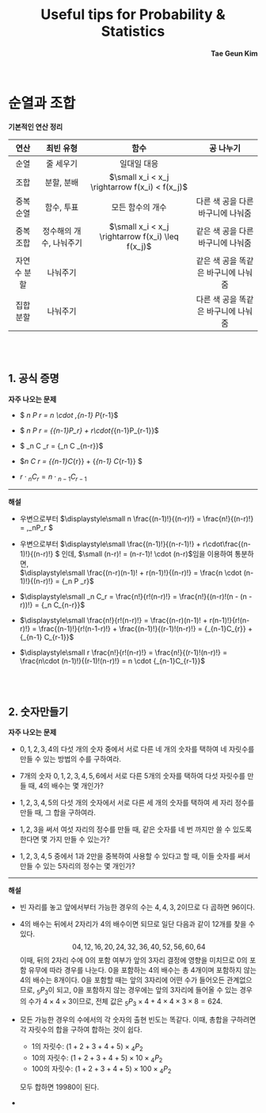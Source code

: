 <h1 style="text-align:center">Useful tips for Probability & Statistics</h1>

<p style="text-align:right"><b>Tae Geun Kim</b></p>

<br/>

# 순열과 조합

**기본적인 연산 정리**

연산 | 최빈 유형 | 함수 | 공 나누기
:--: | :--: | :--: | :--:
순열 | 줄 세우기 | 일대일 대응 |  
조합 | 분할, 분배 | $\small x_i < x_j \rightarrow f(x_i) < f(x_j)$ |
중복순열 | 함수, 투표 | 모든 함수의 개수 | 다른 색 공을 다른 바구니에 나눠줌
중복조합 | 정수해의 개수, 나눠주기 | $\small x_i < x_j \rightarrow f(x_i) \leq f(x_j)$ | 같은 색 공을 다른 바구니에 나눠줌
자연수 분할 | 나눠주기 | | 같은 색 공을 똑같은 바구니에 나눠줌 
집합 분할 | 나눠주기 | | 다른 색 공을 똑같은 바구니에 나눠줌

<br/>

<br/>

## 1. 공식 증명

**자주 나오는 문제**

* $ _n P _r = n \cdot \,_{n-1} P_{r-1}$  


* $ _n P _r  = {_{n-1}P_r} + r\cdot{_{n-1}P_{r-1}}$  


* $ _n C _r = {_n C _{n-r}}$


* $_n C _r = {_{n-1}C_{r}} + {_{n-1} C_{r-1}} $


* $r \cdot {_n C _r} = n\cdot{_{n-1}C_{r-1}}$

-----

**해설**

* 우변으로부터 $\displaystyle\small n \frac{(n-1)!}{(n-r)!} = \frac{n!}{(n-r)!} = \,_nP_r $


* 우변으로부터 $\displaystyle\small \frac{(n-1)!}{(n-r-1)!} + r\cdot\frac{(n-1)!}{(n-r)!} $ 인데, $\small (n-r)! = (n-r-1)! \cdot  (n-r)$임을 이용하여 통분하면,  
$\displaystyle\small \frac{(n-r)(n-1)! + r(n-1)!}{(n-r)!} = \frac{n \cdot (n-1)!}{(n-r)!} = {_n P _r}$


* $\displaystyle\small _n C_r = \frac{n!}{r!(n-r)!} = \frac{n!}{(n-r)!(n - (n - r))!} = {_n C_{n-r}}$


* $\displaystyle\small \frac{n!}{r!(n-r)!} = \frac{(n-r)(n-1)! + r(n-1)!}{r!(n-r)!} = \frac{(n-1)!}{r!(n-1-r)!} + \frac{(n-1)!}{(r-1)!(n-r)!} = {_{n-1}C_{r}} + {_{n-1} C_{r-1}}$


* $\displaystyle\small r \frac{n!}{r!(n-r)!} = \frac{n!}{(r-1)!(n-r)!} = \frac{n\cdot (n-1)!}{(r-1)!(n-r)!} = n \cdot {_{n-1}C_{r-1}}$

<br/>

<br/>

## 2. 숫자만들기

**자주 나오는 문제**

* $0,\,1,\,2,\,3,\,4$의 다섯 개의 숫자 중에서 서로 다른 네 개의 숫자를 택하여 네 자릿수를 만들 수 있는 방법의 수를 구하여라.


* 7개의 숫자 $0,\,1,\,2,\,3,\,4,\,5,\,6$에서 서로 다른 5개의 숫자를 택하여 다섯 자릿수를 만들 때, 4의 배수는 몇 개인가?


* $1,\,2,\,3,\,4,\,5$의 다섯 개의 숫자에서 서로 다른 세 개의 숫자를 택하여 세 자리 정수를 만들 때, 그 합을 구하여라.


* $1,\,2,\,3$을 써서 여섯 자리의 정수를 만들 때, 같은 숫자를 네 번 까지만 쓸 수 있도록 한다면 몇 가지 만들 수 있는가?


* $1,2,3,4,5$ 중에서 1과 2만을 중복하여 사용할 수 있다고 할 때, 이들 숫자를 써서 만들 수 있는 5자리의 정수는 몇 개인가?


------

**해설**

* 빈 자리를 놓고 앞에서부터 가능한 경우의 수는 $4,\,4,\,3,\,2$이므로 다 곱하면 96이다.


* 4의 배수는 뒤에서 2자리가 4의 배수이면 되므로 일단 다음과 같이 12개를 찾을 수 있다.
$$04,\, 12,\, 16,\, 20,\, 24,\, 32,\, 36,\, 40,\, 52,\, 56,\, 60,\, 64$$
이때, 뒤의 2자리 수에 $0$의 포함 여부가 앞의 3자리 결정에 영향을 미치므로 0의 포함 유무에 따라 경우를 나눈다.
$0$을 포함하는 4의 배수는 총 4개이며 포함하지 않는 4의 배수는 8개이다. 0을 포함할 때는 앞의 3자리에 어떤 수가 들어오든 관계없으므로,
$_5P_3$이 되고, 0을 포함하지 않는 경우에는 앞의 3자리에 들어올 수 있는 경우의 수가 $4\times 4\times 3$이므로, 전체 값은
$_5 P_3 \times 4 + 4\times 4\times 3 \times 8 = 624$.


* 모든 가능한 경우의 수에서의 각 숫자의 출현 빈도는 똑같다. 이때, 총합을 구하려면 각 자릿수의 합을 구하여 합하는 것이 쉽다.
    * 1의 자릿수: $(1+2+3+4+5) \times {_4 P_2}$
    * 10의 자릿수: $(1+2+3+4+5) \times 10 \times {_4 P _2}$
    * 100의 자릿수: $(1+2+3+4+5) \times 100 \times {_4 P _2}$  

  모두 합하면 19980이 된다.


* 
